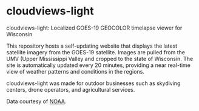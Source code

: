 # cloudviews-light
cloudviews-light: Localized GOES-19 GEOCOLOR timelapse viewer for Wisconsin

This repository hosts a self-updating website that displays the latest satellite imagery from the GOES-19 satellite. Images are pulled from the UMV (Upper Mississippi Valley and cropped to the state of Wisconsin. The site is automatically updated every 20 minutes, providing a near real-time view of weather patterns and conditions in the regions.

cloudviews-light was made for outdoor businesses such as skydiving centers, drone operators, and agricultural services.

Data courtesy of [NOAA](https://www.noaa.gov/).
